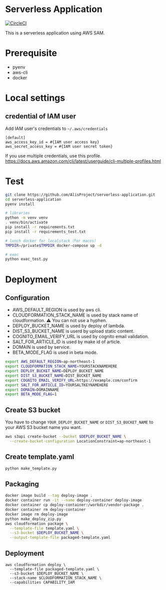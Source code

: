 # Serverless Application
[![CircleCI](https://circleci.com/gh/AlisProject/serverless-application.svg?style=svg)](https://circleci.com/gh/AlisProject/serverless-application)  

This is a serverless application using AWS SAM.

# Prerequisite
- pyenv
- aws-cli
- docker

# Local settings
## credential of IAM user
Add IAM user's credentials to `~/.aws/credentials`

```
[default]
aws_access_key_id = #{IAM user access key}
aws_secret_access_key = #{IAM user secret token}
```

If you use multiple credentials, use this profile.
https://docs.aws.amazon.com/cli/latest/userguide/cli-multiple-profiles.html

# Test
```bash
git clone https://github.com/AlisProject/serverless-application.git
cd serverless-application
pyenv install

# libraries
python -m venv venv
. venv/bin/activate
pip install -r requirements.txt
pip install -r requirements_test.txt

# lunch docker for localstack（for macos）
TMPDIR=/private$TMPDIR docker-compose up -d

# exec
python exec_test.py
```

# Deployment

## Configuration

* AWS_DEFAULT_REGION is used by aws cli.
* CLOUDFORMATION_STACK_NAME is used by stack name of cloudformation. ⚠ You can not use a hyphen.
* DEPLOY_BUCKET_NAME is used by deploy of lambda.
* DIST_S3_BUCKET_NAME is userd by upload static content. 
* COGNITO_EMAIL_VERIFY_URL is used by cognito email validation.
* SALT_FOR_ARTICLE_ID is used by make id of article.
* DOMAIN is used by service.
* BETA_MODE_FLAG is used in beta mode.

```bash
export AWS_DEFAULT_REGION=ap-northeast-1
export CLOUDFORMATION_STACK_NAME=YOURSTACKNAMEHERE
export DEPLOY_BUCKET_NAME=DEPLOY_BUCKET_NAME
export DIST_S3_BUCKET_NAME=DIST_BUCKET_NAME
export COGNITO_EMAIL_VERIFY_URL=https://example.com/confirm
export SALT_FOR_ARTICLE_ID=YOURSALTKEYNAMEHERE
export DOMAIN=DOMAINNAME
export BETA_MODE_FLAG=1
```

## Create S3 bucket

You have to change `YOUR_DEPLOY_BUCKET_NAME` or `DIST_S3_BUCKET_NAME` to your AWS S3 bucket name you want.
```bash
aws s3api create-bucket --bucket $DEPLOY_BUCKET_NAME \
  --create-bucket-configuration LocationConstraint=ap-northeast-1
```

## Create template.yaml

```bash
python make_template.py
```

## Packaging

```bash
docker image build --tag deploy-image .
docker container run -it --name deploy-container deploy-image
docker container cp deploy-container:/workdir/vendor-package .
docker container rm deploy-container
docker image rm deploy-image
python make_deploy_zip.py
aws cloudformation package \
  --template-file template.yaml \
  --s3-bucket $DEPLOY_BUCKET_NAME \
  --output-template-file packaged-template.yaml
```

## Deployment

```
aws cloudformation deploy \
  --template-file packaged-template.yaml \
  --s3-bucket $DEPLOY_BUCKET_NAME \
  --stack-name $CLOUDFORMATION_STACK_NAME \
  --capabilities CAPABILITY_IAM
```
